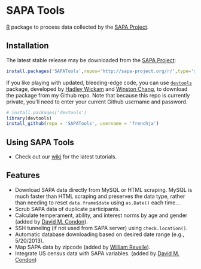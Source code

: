 SAPA Tools
==========

[R](http://www.r-project.org/) package to process data collected by 
the [SAPA Project](https://sapa-project.org).

Installation
------------
The latest stable release may be downloaded from the 
[SAPA Project](https://sapa-project.org):

```r
install.packages('SAPATools',repos='http://sapa-project.org/r/',type='source')
```

If you like playing with updated, bleeding-edge code, you can use 
[`devtools`](https://github.com/hadley/devtools) package, developed by [Hadley Wickam](http://had.co.nz/) and 
[Winston Chang](https://github.com/wch), 
to download the package from my Github repo. Note that because this repo is currently private, 
you'll need to enter your current Github username and password.

```r
# install.packages('devtools')
library(devtools)
install_github(repo = 'SAPATools', username = 'frenchja')
```

Using SAPA Tools
----------------
- Check out our [wiki](https://github.com/frenchja/SAPATools/wiki) for the latest tutorials.

Features
--------
- Download SAPA data directly from MySQL or HTML scraping. MySQL is much faster than HTML scraping and preserves the data type, rather than needing to reset `data.frame$date` using `as.Date()` each time...
- Scrub SAPA data of duplicate participants.
- Calculate temperament, ability, and interest norms by age and gender (added by [David M. Condon](https://sapa-project.org/dmc/)).
- SSH tunneling (if not used from SAPA server) using `check.location()`.
- Automatic database downloading based on desired date range (e.g., 5/20/2013).
- Map SAPA data by zipcode (added by [William Revelle](https://personality-project.org/revelle.html)).
- Integrate US census data with SAPA variables. (added by [David M. Condon](https://sapa-project.org/dmc/))
